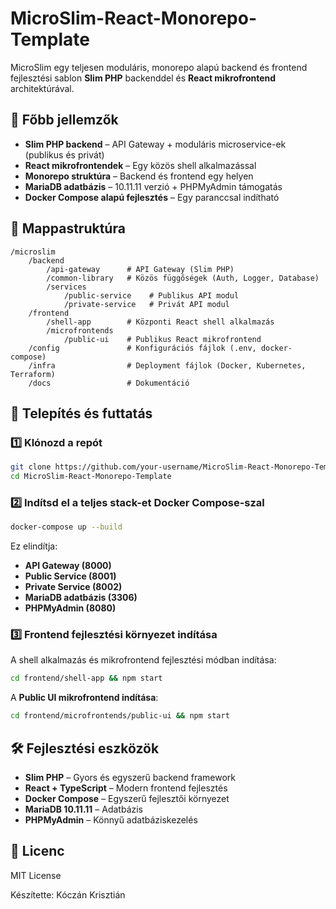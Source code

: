 # MicroSlim-React-Monorepo-Template

MicroSlim egy teljesen moduláris, monorepo alapú backend és frontend fejlesztési sablon **Slim PHP** backenddel és **React mikrofrontend** architektúrával.

## 📌 Főbb jellemzők
- **Slim PHP backend** – API Gateway + moduláris microservice-ek (publikus és privát)
- **React mikrofrontendek** – Egy közös shell alkalmazással
- **Monorepo struktúra** – Backend és frontend egy helyen
- **MariaDB adatbázis** – 10.11.11 verzió + PHPMyAdmin támogatás
- **Docker Compose alapú fejlesztés** – Egy paranccsal indítható

## 📂 Mappastruktúra
```
/microslim
    /backend
        /api-gateway      # API Gateway (Slim PHP)
        /common-library   # Közös függőségek (Auth, Logger, Database)
        /services
            /public-service    # Publikus API modul
            /private-service   # Privát API modul
    /frontend
        /shell-app        # Központi React shell alkalmazás
        /microfrontends
            /public-ui    # Publikus React mikrofrontend
    /config               # Konfigurációs fájlok (.env, docker-compose)
    /infra                # Deployment fájlok (Docker, Kubernetes, Terraform)
    /docs                 # Dokumentáció
```

## 🚀 Telepítés és futtatás
### 1️⃣ Klónozd a repót
```sh
git clone https://github.com/your-username/MicroSlim-React-Monorepo-Template.git
cd MicroSlim-React-Monorepo-Template
```

### 2️⃣ Indítsd el a teljes stack-et Docker Compose-szal
```sh
docker-compose up --build
```
Ez elindítja:
- **API Gateway (8000)**
- **Public Service (8001)**
- **Private Service (8002)**
- **MariaDB adatbázis (3306)**
- **PHPMyAdmin (8080)**

### 3️⃣ Frontend fejlesztési környezet indítása
A shell alkalmazás és mikrofrontend fejlesztési módban indítása:
```sh
cd frontend/shell-app && npm start
```
A **Public UI mikrofrontend indítása**:
```sh
cd frontend/microfrontends/public-ui && npm start
```

## 🛠 Fejlesztési eszközök
- **Slim PHP** – Gyors és egyszerű backend framework
- **React + TypeScript** – Modern frontend fejlesztés
- **Docker Compose** – Egyszerű fejlesztői környezet
- **MariaDB 10.11.11** – Adatbázis
- **PHPMyAdmin** – Könnyű adatbáziskezelés

## 📜 Licenc
MIT License

Készítette: Kóczán Krisztián
